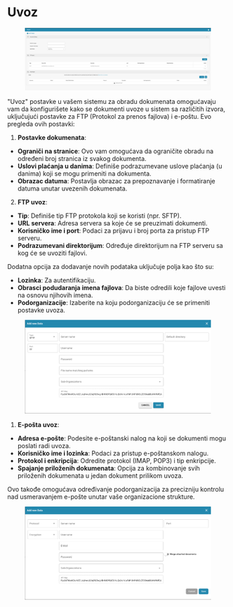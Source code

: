 # Uvoz

<figure><img src="../../../.gitbook/assets/Bildschirmfoto 2024-05-08 um 10.48.36.png" alt=""><figcaption></figcaption></figure>

"Uvoz" postavke u vašem sistemu za obradu dokumenata omogućavaju vam da konfigurišete kako se dokumenti uvoze u sistem sa različitih izvora, uključujući postavke za FTP (Protokol za prenos fajlova) i e-poštu. Evo pregleda ovih postavki:

1. **Postavke dokumenata**:
* **Ograniči na stranice**: Ovo vam omogućava da ograničite obradu na određeni broj stranica iz svakog dokumenta.
* **Uslovi plaćanja u danima**: Definiše podrazumevane uslove plaćanja (u danima) koji se mogu primeniti na dokumenta.
* **Obrazac datuma**: Postavlja obrazac za prepoznavanje i formatiranje datuma unutar uvezenih dokumenata.
2. **FTP uvoz**:

* **Tip**: Definiše tip FTP protokola koji se koristi (npr. SFTP).
* **URL servera**: Adresa servera sa koje će se preuzimati dokumenti.
* **Korisničko ime i port**: Podaci za prijavu i broj porta za pristup FTP serveru.
* **Podrazumevani direktorijum**: Određuje direktorijum na FTP serveru sa kog će se uvoziti fajlovi.

Dodatna opcija za dodavanje novih podataka uključuje polja kao što su:

* **Lozinka**: Za autentifikaciju.
* **Obrasci podudaranja imena fajlova**: Da biste odredili koje fajlove uvesti na osnovu njihovih imena.
* **Podorganizacije**: Izaberite na koju podorganizaciju će se primeniti postavke uvoza.

<figure><img src="../../../.gitbook/assets/Bildschirmfoto 2024-05-08 um 10.48.45.png" alt=""><figcaption></figcaption></figure>

1. **E-pošta uvoz**:

* **Adresa e-pošte**: Podesite e-poštanski nalog na koji se dokumenti mogu poslati radi uvoza.
* **Korisničko ime i lozinka**: Podaci za pristup e-poštanskom nalogu.
* **Protokol i enkripcija**: Odredite protokol (IMAP, POP3) i tip enkripcije.
* **Spajanje priloženih dokumenata**: Opcija za kombinovanje svih priloženih dokumenata u jedan dokument prilikom uvoza.

Ovo takođe omogućava određivanje podorganizacija za precizniju kontrolu nad usmeravanjem e-pošte unutar vaše organizacione strukture.

<figure><img src="../../../.gitbook/assets/Bildschirmfoto 2024-05-08 um 10.48.56.png" alt=""><figcaption></figcaption></figure>
